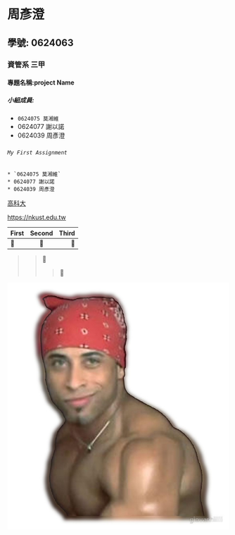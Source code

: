 # 周彥澄
## 學號: 0624063
### 資管系 三甲
#### 專題名稱:project Name
##### 小組成員:
* `0624075 莫湘維`
* 0624077 謝以諾
* 0624039 周彥澄

###### `My First Assignment`

```
* `0624075 莫湘維`
* 0624077 謝以諾
* 0624039 周彥澄
```

[高科大](https://nkust.edu.tw)

<https://nkust.edu.tw>

| First | Second | Third |
|:------|:-----: |------:|
|:poop:|:poop:|:poop:|
>>:poop:
>>>:poop:

![Ricardo](Ricardo.jpg "Ricardo")
